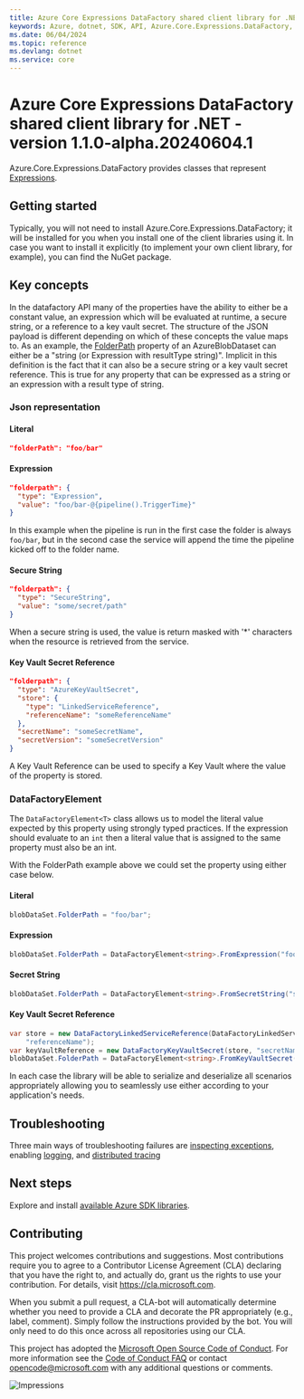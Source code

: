 ```yaml
---
title: Azure Core Expressions DataFactory shared client library for .NET
keywords: Azure, dotnet, SDK, API, Azure.Core.Expressions.DataFactory, core
ms.date: 06/04/2024
ms.topic: reference
ms.devlang: dotnet
ms.service: core
---
```

# Azure Core Expressions DataFactory shared client library for .NET - version 1.1.0-alpha.20240604.1 


Azure.Core.Expressions.DataFactory provides classes that represent [Expressions](https://learn.microsoft.com/azure/data-factory/control-flow-expression-language-functions#expressions). 

## Getting started

Typically, you will not need to install Azure.Core.Expressions.DataFactory; 
it will be installed for you when you install one of the client libraries using it. 
In case you want to install it explicitly (to implement your own client library, for example), 
you can find the NuGet package.

## Key concepts

In the datafactory API many of the properties have the ability to either be a constant value, an expression which will be evaluated at runtime, a secure string, or a reference to a key vault secret.
The structure of the JSON payload is different depending on which of these concepts the value maps to. As an example, the [FolderPath](https://github.com/Azure/azure-rest-api-specs/blob/main/specification/datafactory/resource-manager/Microsoft.DataFactory/stable/2018-06-01/entityTypes/Dataset.json#L1353)
property of an AzureBlobDataset can either be a "string (or Expression with resultType string)". Implicit in this definition is the fact that it can also be a secure string or a key vault secret reference. This is true for any property that can be expressed as a string or an expression with a result type of string.

### Json representation

#### Literal

```json
"folderPath": "foo/bar"
```

#### Expression

```json
"folderpath": {
  "type": "Expression",
  "value": "foo/bar-@{pipeline().TriggerTime}"
}
```

In this example when the pipeline is run in the first case the folder is always `foo/bar`, but in the second case the service will append the time the pipeline kicked off to the folder name.

#### Secure String

```json
"folderpath": {
  "type": "SecureString",
  "value": "some/secret/path"
}
```

When a secure string is used, the value is return masked with '*' characters when the resource is retrieved from the service.

#### Key Vault Secret Reference

```json
"folderpath": {
  "type": "AzureKeyVaultSecret",
  "store": {
    "type": "LinkedServiceReference",
    "referenceName": "someReferenceName"
  },
  "secretName": "someSecretName",
  "secretVersion": "someSecretVersion"
}
```

A Key Vault Reference can be used to specify a Key Vault where the value of the property is stored. 

### DataFactoryElement<T>

The `DataFactoryElement<T>` class allows us to model the literal value expected by this property using strongly typed practices.
If the expression should evaluate to an `int` then a literal value that is assigned to the same property must also be an int.

With the FolderPath example above we could set the property using either case below.

#### Literal

```C# Snippet:DataFactoryElementLiteral
blobDataSet.FolderPath = "foo/bar";
```

#### Expression

```C# Snippet:DataFactoryElementFromExpression
blobDataSet.FolderPath = DataFactoryElement<string>.FromExpression("foo/bar-@{pipeline().TriggerTime}");
```

#### Secret String

```C# Snippet:DataFactoryElementSecretString
blobDataSet.FolderPath = DataFactoryElement<string>.FromSecretString("some/secret/path");
```

#### Key Vault Secret Reference

```C# Snippet:DataFactoryElementKeyVaultSecretReference
var store = new DataFactoryLinkedServiceReference(DataFactoryLinkedServiceReferenceKind.LinkedServiceReference,
    "referenceName");
var keyVaultReference = new DataFactoryKeyVaultSecret(store, "secretName");
blobDataSet.FolderPath = DataFactoryElement<string>.FromKeyVaultSecret(keyVaultReference);
```

In each case the library will be able to serialize and deserialize all scenarios appropriately allowing you to seamlessly use either according to your application's needs.

## Troubleshooting

Three main ways of troubleshooting failures are [inspecting exceptions](https://github.com/Azure/azure-sdk-for-net/blob/main/sdk/core/Azure.Core/samples/Response.md#handling-exceptions), enabling [logging](https://github.com/Azure/azure-sdk-for-net/blob/main/sdk/core/Azure.Core/samples/Diagnostics.md#Logging), and [distributed tracing](https://github.com/Azure/azure-sdk-for-net/blob/main/sdk/core/Azure.Core/samples/Diagnostics.md#Distributed-tracing)

## Next steps

Explore and install [available Azure SDK libraries](https://azure.github.io/azure-sdk/releases/latest/dotnet.html).

## Contributing

This project welcomes contributions and suggestions. Most contributions require you to agree to a Contributor License Agreement (CLA) declaring that you have the right to, and actually do, grant us the rights to use your contribution. For details, visit https://cla.microsoft.com.

When you submit a pull request, a CLA-bot will automatically determine whether you need to provide a CLA and decorate the PR appropriately (e.g., label, comment). Simply follow the instructions provided by the bot. You will only need to do this once across all repositories using our CLA.

This project has adopted the [Microsoft Open Source Code of Conduct][code_of_conduct]. For more information see the [Code of Conduct FAQ][code_of_conduct_faq] or contact opencode@microsoft.com with any additional questions or comments.

![Impressions](https://azure-sdk-impressions.azurewebsites.net/api/impressions/azure-sdk-for-net%2Fsdk%2Fcore%2FAzure.Core%2FREADME.png)

[source]: https://github.com/Azure/azure-sdk-for-net/tree/main/sdk/core/Azure.Core/src
[package]: https://www.nuget.org/packages/Azure.Core/
[docs]: /dotnet/api/azure.core
[code_of_conduct]: https://opensource.microsoft.com/codeofconduct
[code_of_conduct_faq]: https://opensource.microsoft.com/codeofconduct/faq/

